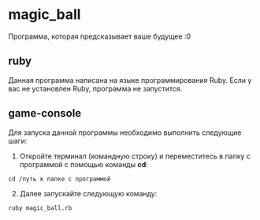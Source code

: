 # magic_ball
Программа, которая предсказывает ваше будущее :0

## ruby
Данная программа написана на языке программирования Ruby. Если у вас не установлен Ruby, программа не запустится.

## game-console
Для запуска данной программы необходимо выполнить следующие шаги:
1) Откройте терминал (командную строку) и переместитесь в папку с программой с помощью команды **cd**:
```
cd /путь к папке с программой
```
2) Далее запускайте следующую команду:
```
ruby magic_ball.rb
```
